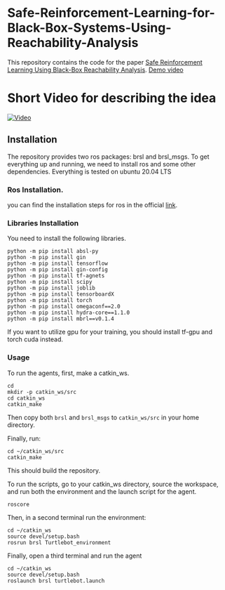 # Safe-Reinforcement-Learning-for-Black-Box-Systems-Using-Reachability-Analysis
This repository contains the code for the paper [Safe Reinforcement Learning Using Black-Box Reachability Analysis](https://arxiv.org/abs/2204.07417). [Demo video](https://youtube.com/playlist?list=PL7bkcpwNaUjz-S1b5KBzpgCZ1SP4DXsoi)

# Short Video for describing the idea

[![Video](https://img.youtube.com/vi/U50VOH979vE/0.jpg)](https://www.youtube.com/watch?v=U50VOH979vE)


## Installation
The repository provides two ros packages: brsl and brsl_msgs. To get everything up and running, we need to install ros and some other dependencies. Everything is tested on ubuntu 20.04 LTS

### Ros Installation.
you can find the installation steps for ros in the official [link](http://wiki.ros.org/noetic/Installation/Ubuntu).

### Libraries Installation
You need to install the following libraries.

```
python -m pip install absl-py
python -m pip install gin
python -m pip install tensorflow
python -m pip install gin-config
python -m pip install tf-agnets
python -m pip install scipy
python -m pip install joblib
python -m pip install tensorboardX
python -m pip install torch
python -m pip install omegaconf==2.0
python -m pip install hydra-core==1.1.0
python -m pip install mbrl==v0.1.4
```

If you want to utilize gpu for your training, you should install tf-gpu and torch cuda instead.


### Usage
To run the agents, first, make a catkin_ws.
```
cd
mkdir -p catkin_ws/src
cd catkin_ws
catkin_make
```

Then copy both `brsl` and `brsl_msgs` to `catkin_ws/src` in your home directory.

Finally, run:
```
cd ~/catkin_ws/src
catkin_make
```

This should build the repository.

To run the scripts, go to your catkin_ws directory, source the workspace, and run both the environment and the launch script for the agent.

```
roscore
```
Then, in a second terminal run the environment:

```
cd ~/catkin_ws
source devel/setup.bash
rosrun brsl Turtlebot_environment
```

Finally, open a third terminal and run the agent

```
cd ~/catkin_ws
source devel/setup.bash
roslaunch brsl turtlebot.launch
```
